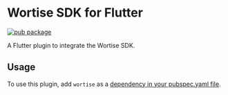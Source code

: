 # Wortise SDK for Flutter

[![pub package](https://img.shields.io/pub/v/wortise.svg)](https://pub.dev/packages/wortise)

A Flutter plugin to integrate the Wortise SDK.

## Usage
To use this plugin, add `wortise` as a [dependency in your pubspec.yaml file](https://flutter.io/platform-plugins/).
